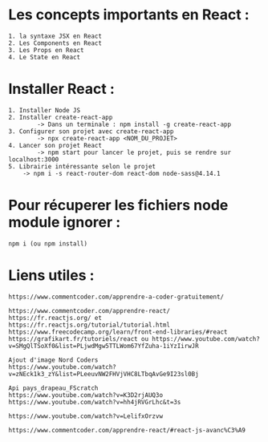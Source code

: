# Les concepts importants en React :

    1. la syntaxe JSX en React
    2. Les Components en React
    3. Les Props en React
    4. Le State en React

# Installer React :

    1. Installer Node JS
    2. Installer create-react-app
            -> Dans un terminale : npm install -g create-react-app
    3. Configurer son projet avec create-react-app
            -> npx create-react-app <NOM_DU_PROJET>
    4. Lancer son projet React
            -> npm start pour lancer le projet, puis se rendre sur localhost:3000
    5. Librairie intéressante selon le projet
	    -> npm i -s react-router-dom react-dom node-sass@4.14.1

# Pour récuperer les fichiers node module ignorer :
    npm i (ou npm install)

# Liens utiles :

    https://www.commentcoder.com/apprendre-a-coder-gratuitement/

    https://www.commentcoder.com/apprendre-react/
    https://fr.reactjs.org/ et https://fr.reactjs.org/tutorial/tutorial.html
    https://www.freecodecamp.org/learn/front-end-libraries/#react
    https://grafikart.fr/tutoriels/react ou https://www.youtube.com/watch?v=SMgQlTSoXf0&list=PLjwdMgw5TTLWom67YfZuha-1iYzIirwJR
     
    Ajout d'image Nord Coders
    https://www.youtube.com/watch?v=zNEck1k3_zY&list=PLeeuvNW2FHVjVHC8LTbqAvGe9I23sl0Bj
    
    Api pays_drapeau_FScratch
    https://www.youtube.com/watch?v=K3D2rjAUQ3o
    https://www.youtube.com/watch?v=hh4jRVGrLhc&t=3s

    https://www.youtube.com/watch?v=LelifxOrzvw

    https://www.commentcoder.com/apprendre-react/#react-js-avanc%C3%A9